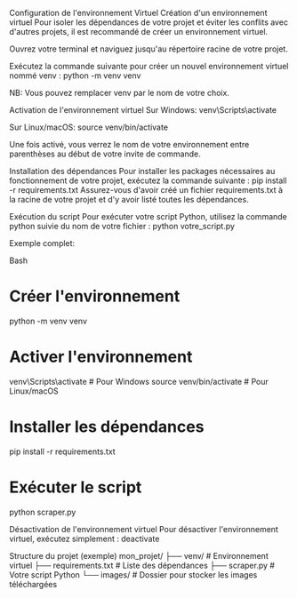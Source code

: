Configuration de l'environnement Virtuel
Création d'un environnement virtuel
Pour isoler les dépendances de votre projet et éviter les conflits avec d'autres projets, il est recommandé de créer un environnement virtuel.

Ouvrez votre terminal et naviguez jusqu'au répertoire racine de votre projet.

Exécutez la commande suivante pour créer un nouvel environnement virtuel nommé venv :
python -m venv venv

NB: Vous pouvez remplacer venv par le nom de votre choix.

Activation de l'environnement virtuel
Sur Windows:
venv\Scripts\activate

Sur Linux/macOS:
source venv/bin/activate

Une fois activé, vous verrez le nom de votre environnement entre parenthèses au début de votre invite de commande.

Installation des dépendances
Pour installer les packages nécessaires au fonctionnement de votre projet, exécutez la commande suivante :
pip install -r requirements.txt
Assurez-vous d'avoir créé un fichier requirements.txt à la racine de votre projet et d'y avoir listé toutes les dépendances.

Exécution du script
Pour exécuter votre script Python, utilisez la commande python suivie du nom de votre fichier :
python votre_script.py


Exemple complet:

Bash
# Créer l'environnement
python -m venv venv

# Activer l'environnement
venv\Scripts\activate  # Pour Windows
source venv/bin/activate  # Pour Linux/macOS

# Installer les dépendances
pip install -r requirements.txt

# Exécuter le script
python scraper.py

Désactivation de l'environnement virtuel
Pour désactiver l'environnement virtuel, exécutez simplement :
deactivate

Structure du projet (exemple)
mon_projet/
├── venv/  # Environnement virtuel
├── requirements.txt  # Liste des dépendances
├── scraper.py  # Votre script Python
└── images/  # Dossier pour stocker les images téléchargées
